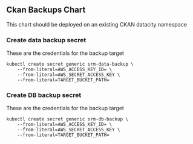 ## Ckan Backups Chart

This chart should be deployed on an existing CKAN datacity namespace

### Create data backup secret

These are the credentials for the backup target

```
kubectl create secret generic srm-data-backup \
    --from-literal=AWS_ACCESS_KEY_ID= \
    --from-literal=AWS_SECRET_ACCESS_KEY \
    --from-literal=TARGET_BUCKET_PATH=
```

### Create DB backup secret

These are the credentials for the backup target

```
kubectl create secret generic srm-db-backup \
    --from-literal=AWS_ACCESS_KEY_ID= \
    --from-literal=AWS_SECRET_ACCESS_KEY \
    --from-literal=TARGET_BUCKET_PATH=
```
